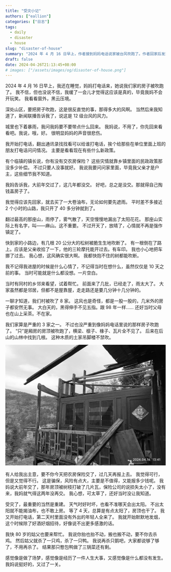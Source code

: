 ```yaml
---
title: "受灾小记"
authors: ["eallion"]
categories: ["日志"]
tags: 
  - daily
  - disaster
  - house
slug: "disaster-of-house"
summary: "2024 年 4 月 16 日早上，作者接到妈妈电话说家被台风吹跑了。作者回家后发现房顶被吹走，决定自己掏钱盖新房。村里共有 8 户受灾，但只是厢房的房顶被吹走。重建过程中遇到天气不好的情况，最终在村民帮助下完成了重建。期间姑父为帮忙而杀鸡、鸭，并做了三锅菜。整个经历让作者感觉像是梦境一样，同时也意识到生活中的困难和挑战并没有停止。"
draft: false
date: 2024-04-26T21:13:45+08:00
# images: ["/assets/images/og/disaster-of-house.png"]
---
```


2024 年 4 月 16 日早上，我还在睡觉，妈妈打电话来，她说我们家的房子被吹跑了。
我不信，但也没说不信，我缓了一会儿才觉得这应该是真的，毕竟我妈不会开玩笑。
我看看窗外，黑云压境。

深处山区，要把房子吹跑，这是很反直觉的事，那得多大的风啊。
当然后来我知道了，新闻联播告诉我了，说这是 12 级台风的风力。

城里也下着暴雨，我问我妈要不要带点什么回来。
我妈说，不用了，你先回来看看吧。我说，哦，好。
很明显妈妈的声音很悲伤。

我开始打电话，翻出通讯录找找看可以给谁打电话，挨个给那些在单位里面上班的朋友打电话问问情况。
主要是看看现在有些什么新政策。

有个临镇的镇长说，你有没有交农房保险？
这些灾情就靠乡镇里面的民政政策那没多少补偿。
不过只要人没事就好。
我说我要问问家里面，毕竟我父亲才是户主，这些细节我不知道。

我妈告诉我，大前年交过了，这几年都没交。
好吧，总之是没交。那就得自己掏钱盖房子了。

我觉得应该先回家，就去买了一大卷油布，无论如何要先遮雨。
平时差不多接近 2 个小时的山路，我只开了 40 多分钟就到了。

翻过最高的那座山，雨停了，雾气散了，天空慢慢地漏出了太阳花花。
那座山实际上有名字，叫——麻山。这不重要。
不过开天了，放晴了，心情就不再是强作镇定了。

快到家的小路边，有几根 20 公分大的松树被脆生生地吹断了。
有一根倒在了路上。应该是父亲收拾了一下，他的三轮摩托能开过去。有车印。
我也小心地把车挪了过去。
我心想，这风确实很大啊。
我都快抱不住的树都能吹断。

我不记得我进屋的时候是什么心情了，不记得当时在想什么，虽然仅仅是 10 天之前的事。
当时可能就是什么都没想。一片空白。

当时有同村的乡邻来看望，试着帮忙。
前面来了几批，已经走了，雨太大了。
大家虽然都是邻居，但都不是屋靠屋，走走路还是要几分钟十几分钟的。

一聊才知道，我们村被吹了 8 家。
这风也是奇怪，都是一股一股的，几米外的房子都安然无事。
大白天的，黑得伸手不见五指。跟 98 年一样……
还好当时父母也在山上采茶。不在家。

我们家算是严重的 3 家之一。
不过也没严重到像妈妈电话里说的那样房子吹跑了。
“只”是厢房的房顶被吹跑了，横梁、檩子、椽子、瓦片全不见了。
后来在后山的山林中找到几根。
这种木质的土家吊脚楼不禁吹。

![破败的房屋 - 土家吊脚楼](background.jpg "破败的房屋 - 土家吊脚楼")

有人给我出主意，要不你今天把农房保险交了，过几天再报上去。
我觉得可行，但是又觉得不行。
这是骗保，风险有点大，主要是不值得，又能报多少钱呢。
我妈说大前年交了，那年房顶被树枝打破了几片瓦，保险公司的说损失太小了，没有来，我妈就气得这两年没再交。
我心想，可太草了，还好当时没让我知道。

受灾了，最重要的当然是重建。
天气时好时坏，也看不准哪天会出太阳。
不出太阳就不能揭油布，也不敢上房。
等了 4 天，总算是有点太阳了，房顶也干了。
我又开始打电话，第二天村里面没有外出的年轻人全来了。
我就开始默默地发烟，这个时候除了好酒好烟招待，好像说不出更多感激的话。

我快 80 岁的姑父也要来帮忙。
我说你抬也抬不动，搬也搬不动，要不你去杀鸡。
然后姑父就杀了一只鸡，杀了一只鸭。
我说再杀只鹅吧，大家都说够了够了，不用再杀了。
结果那只憨包鸭做了三锅菜还有剩。

感觉像是做了场梦，感觉像是经历了一件人生大事，又感觉像是什么都没有发生。
我妈说挺好的，又过了一关。

